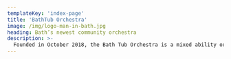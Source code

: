 ```yaml
---
templateKey: 'index-page'
title: 'BathTub Orchestra'
image: /img/logo-man-in-bath.jpg
heading: Bath’s newest community orchestra
description: >-
  Founded in October 2018, the Bath Tub Orchestra is a mixed ability orchestra that plays all kinds of music from pop songs, jazz , blues, film soundtracks and classical favourites.
---
```

